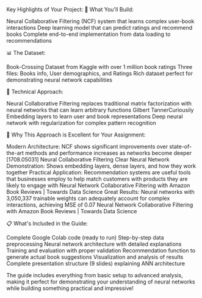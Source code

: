 Key Highlights of Your Project:
🎯 What You'll Build:

Neural Collaborative Filtering (NCF) system that learns complex user-book interactions
Deep learning model that can predict ratings and recommend books
Complete end-to-end implementation from data loading to recommendations

📊 The Dataset:

Book-Crossing Dataset from Kaggle with over 1 million book ratings
Three files: Books info, User demographics, and Ratings
Rich dataset perfect for demonstrating neural network capabilities

🔬 Technical Approach:

Neural Collaborative Filtering replaces traditional matrix factorization with neural networks that can learn arbitrary functions Gilbert TannerCuriousily
Embedding layers to learn user and book representations
Deep neural network with regularization for complex pattern recognition

🚀 Why This Approach is Excellent for Your Assignment:

Modern Architecture: NCF shows significant improvements over state-of-the-art methods and performance increases as networks become deeper [1708.05031] Neural Collaborative Filtering
Clear Neural Network Demonstration: Shows embedding layers, dense layers, and how they work together
Practical Application: Recommendation systems are useful tools that businesses employ to help match customers with products they are likely to engage with Neural Network Collaborative Filtering with Amazon Book Reviews | Towards Data Science
Great Results: Neural networks with 3,050,337 trainable weights can adequately account for complex interactions, achieving MSE of 0.07 Neural Network Collaborative Filtering with Amazon Book Reviews | Towards Data Science

📋 What's Included in the Guide:

Complete Google Colab code (ready to run)
Step-by-step data preprocessing
Neural network architecture with detailed explanations
Training and evaluation with proper validation
Recommendation function to generate actual book suggestions
Visualization and analysis of results
Complete presentation structure (9 slides) explaining ANN architecture

The guide includes everything from basic setup to advanced analysis, making it perfect for demonstrating your understanding of neural networks while building something practical and impressive!